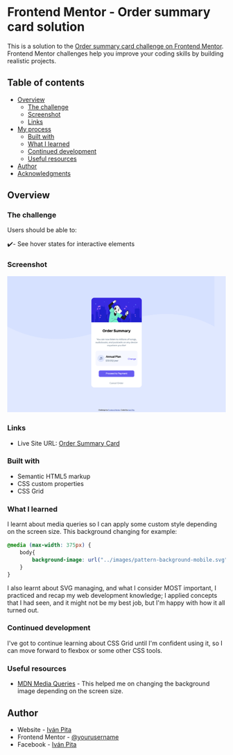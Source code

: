 # Frontend Mentor - Order summary card solution

This is a solution to the [Order summary card challenge on Frontend Mentor](https://www.frontendmentor.io/challenges/order-summary-component-QlPmajDUj). Frontend Mentor challenges help you improve your coding skills by building realistic projects. 

## Table of contents

- [Overview](#overview)
  - [The challenge](#the-challenge)
  - [Screenshot](#screenshot)
  - [Links](#links)
- [My process](#my-process)
  - [Built with](#built-with)
  - [What I learned](#what-i-learned)
  - [Continued development](#continued-development)
  - [Useful resources](#useful-resources)
- [Author](#author)
- [Acknowledgments](#acknowledgments)

## Overview

### The challenge

Users should be able to:

✔️- See hover states for interactive elements

### Screenshot

![](./design/design-screenshot.png)


### Links

- Live Site URL: [Order Summary Card](https://your-live-site-url.com)

### Built with

- Semantic HTML5 markup
- CSS custom properties
- CSS Grid

### What I learned

I learnt about media queries so I can apply some custom style depending on the screen size. This background changing for example:
```css
@media (max-width: 375px) {
    body{
        background-image: url("../images/pattern-background-mobile.svg");
    }
}
```
I also learnt about SVG managing, and what I consider MOST important, I practiced and recap my web development knowledge; I applied concepts that I had seen, and it might not be my best job, but I'm happy with how it all turned out.

### Continued development

I've got to continue learning about CSS Grid until I'm confident using it, so I can move forward to flexbox or some other CSS tools.

### Useful resources

- [MDN Media Queries](https://developer.mozilla.org/en-US/docs/Web/CSS/Media_Queries/Using_media_queries) - This helped me on changing the background image depending on the screen size.
## Author

- Website - [Iván Pita](https://muzu-u.github.io/cv/)
- Frontend Mentor - [@yourusername](https://www.frontendmentor.io/profile/yourusername)
- Facebook - [Iván Pita](https://www.facebook.com/ivan.pita.unu/)
